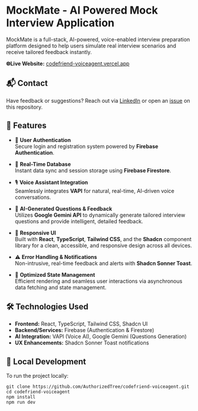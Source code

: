 # MockMate - AI Powered Mock Interview Application
MockMate is a full-stack, AI-powered, voice-enabled interview preparation platform designed to help users simulate real interview scenarios and receive tailored feedback instantly.

**🌐Live Website:** [codefriend-voiceagent.vercel.app](codefriend-voiceagent.vercel.app/sign-in)

## 📬 Contact
Have feedback or suggestions? Reach out via [LinkedIn](https://www.linkedin.com/in/kerry-xiao/) or open an [issue](https://github.com/AuthorizedTree/codefriend-voiceagent/issues) on this repository.

## 🚀 Features

- 🔐 **User Authentication**  
  Secure login and registration system powered by **Firebase Authentication**.

- 📡 **Real-Time Database**  
  Instant data sync and session storage using **Firebase Firestore**.

- 🎙️ **Voice Assistant Integration**  
  Seamlessly integrates **VAPI** for natural, real-time, AI-driven voice conversations.

- 🤖 **AI-Generated Questions & Feedback**  
  Utilizes **Google Gemini API** to dynamically generate tailored interview questions and provide intelligent, detailed feedback.

- 🎨 **Responsive UI**  
  Built with **React**, **TypeScript**, **Tailwind CSS**, and the **Shadcn** component library for a clean, accessible, and responsive design across all devices.

- ⚠️ **Error Handling & Notifications**  
  Non-intrusive, real-time feedback and alerts with **Shadcn Sonner Toast**.

- 🔄 **Optimized State Management**  
  Efficient rendering and seamless user interactions via asynchronous data fetching and state management.

## 🛠️ Technologies Used

- **Frontend:** React, TypeScript, Tailwind CSS, Shadcn UI
- **Backend/Services:** Firebase (Authentication & Firestore) 
- **AI Integration:** VAPI (Voice AI), Google Gemini (Questions Generation)
- **UX Enhancements:** Shadcn Sonner Toast notifications

## 🚧 Local Development

To run the project locally:

```
git clone https://github.com/AuthorizedTree/codefriend-voiceagent.git
cd codefriend-voiceagent
npm install
npm run dev
```
